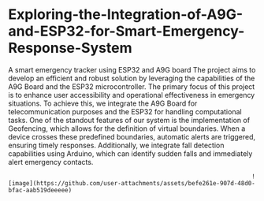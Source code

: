# Exploring-the-Integration-of-A9G-and-ESP32-for-Smart-Emergency-Response-System
A smart emergency tracker using ESP32 and A9G board
The project aims to develop an efficient and robust solution by leveraging the capabilities of the A9G Board and the ESP32 microcontroller. The primary focus of this project is to enhance user accessibility and operational effectiveness in emergency situations. To achieve this, we integrate the A9G Board for telecommunication purposes and the ESP32 for handling computational tasks.
One of the standout features of our system is the implementation of Geofencing, which allows for the definition of virtual boundaries. When a device crosses these predefined boundaries, automatic alerts are triggered, ensuring timely responses.
Additionally, we integrate fall detection capabilities using Arduino, which can identify sudden falls and immediately alert emergency contacts.


                                                                         ![image](https://github.com/user-attachments/assets/befe261e-907d-48d0-bfac-aab519deeeee)
